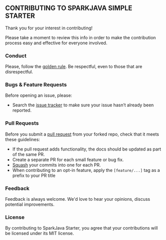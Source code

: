 ## CONTRIBUTING TO SPARKJAVA SIMPLE STARTER
 
Thank you for your interest in contributing!

Please take a moment to review this info in order to make the contribution process easy and
effective for everyone involved.

### Conduct

Please, follow the [golden rule](https://en.wikipedia.org/wiki/Golden_Rule). Be respectful, even to
those that are disrespectful.

### Bugs & Feature Requests

Before opening an issue, please:

* Search the [issue tracker](https://github.com/thoughtlogix/sparkjava-starter-simple/issues) to make sure
  your issue hasn’t already been reported.

### Pull Requests

Before you submit a [pull request](https://help.github.com/articles/using-pull-requests/) from your
forked repo, check that it meets these guidelines:

* If the pull request adds functionality, the docs should be updated as part of the same PR.
* Create a separate PR for each small feature or bug fix.
* [Squash](http://stackoverflow.com/questions/5189560/squash-my-last-x-commits-together-using-git)
  your commits into one for each PR.
* When contributing to an opt-in feature, apply the `[feature/...]` tag as a prefix to your PR title

### Feedback

Feedback is always welcome. We'd love to hear your opinions, discuss potential improvements. 

### License

By contributing to SparkJava Starter, you agree that your contributions will be licensed under its MIT license.
